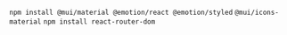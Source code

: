 `npm install @mui/material @emotion/react @emotion/styled`
`@mui/icons-material`
`npm install react-router-dom`
